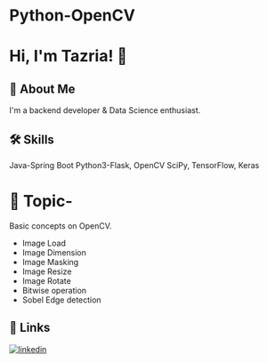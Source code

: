 # Python-OpenCV

# Hi, I'm Tazria! 👋

## 🚀 About Me
I'm a backend developer & Data Science enthusiast. 


## 🛠 Skills
Java-Spring Boot
Python3-Flask,
OpenCV
SciPy, TensorFlow, Keras

# 🚀 Topic-
Basic concepts on OpenCV. 
 - Image Load
 - Image Dimension
 - Image Masking
 - Image Resize
 - Image Rotate
 - Bitwise operation
 - Sobel Edge detection

## 🔗 Links
[![linkedin](https://img.shields.io/badge/linkedin-0A66C2?style=for-the-badge&logo=linkedin&logoColor=white)](https://www.linkedin.com/in/tazria-helal-zarin-0986161b9/)
